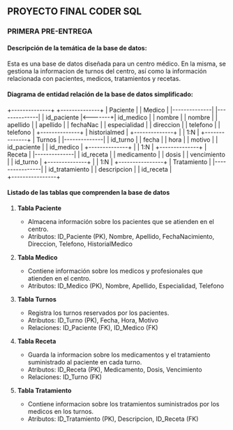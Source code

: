 ## PROYECTO FINAL CODER SQL


### PRIMERA PRE-ENTREGA 


#### Descripción de la temática de la base de datos: 


Esta es una base de datos diseñada para un centro médico. En la misma, se gestiona la informacion de turnos del centro, así como la información relacionada con pacientes, medicos, tratamientos  y recetas.


#### Diagrama de entidad relación de la base de datos simplificado:


+--------------+         +--------------+
|   Paciente   |         |    Medico    |
|--------------|         |--------------|
| id_paciente  |<-------+| id_medico    |
| nombre       |         | nombre       |
| apellido     |         | apellido     |
| fechaNac     |         | especialidad |
| direccion    |         | telefono     |
| telefono     |         +--------------+
| historialmed |
+--------------+
      |
      | 1:N
      |
+--------------+
|   Turnos     |
|--------------|
| id_turno     |
| fecha        |
| hora         |
| motivo       |
| id_paciente  |
| id_medico    |
+--------------+
      |
      | 1:N
      |
+--------------+
|   Receta     |
|--------------|
| id_receta    |
| medicamento  |
| dosis        |
| vencimiento  |
| id_turno     |
+--------------+
      |
      | 1:N
      |
+----------------+
| Tratamiento    |
|----------------|
| id_tratamiento |
| descripcion    |
| id_receta      |    
+----------------+


 #### Listado de las tablas que comprenden la base de datos

1. **Tabla Paciente**
      - Almacena información sobre los pacientes que se atienden en el centro.
      - Atributos: ID_Paciente (PK), Nombre, Apellido, FechaNacimiento, Direccion, Telefono, HistorialMedico

2. **Tabla Medico**
      - Contiene información sobre los medicos y profesionales que atienden en el centro.
      - Atributos: ID_Medico (PK), Nombre, Apellido, Especialidad, Telefono

3. **Tabla Turnos**
      - Registra los turnos reservados por los pacientes.
      - Atributos: ID_Turno (PK), Fecha, Hora, Motivo
      - Relaciones: ID_Paciente (FK), ID_Medico (FK)

4. **Tabla Receta**
      - Guarda la informacion sobre los medicamentos y el tratamiento suministrado al paciente en cada turno.
      - Atributos: ID_Receta (PK), Medicamento, Dosis, Vencimiento
      - Relaciones: ID_Turno (FK)

5. **Tabla Tratamiento**
      - Contiene informacion sobre los tratamientos suministrados por los medicos en los turnos.
      - Atributos: ID_Tratamiento (PK), Descripcion, ID_Receta (FK)
